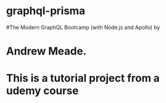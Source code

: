 # graphql-prisma
#The Modern GraphQL Bootcamp (with Node.js and Apollo) by
# Andrew Meade. 
# This is a tutorial project from a udemy course
